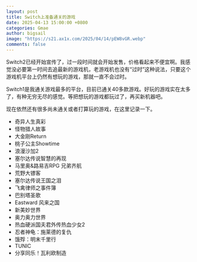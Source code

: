 ```yaml
---
layout: post
title: Switch上准备通关的游戏
date: 2025-04-13 15:00:00 +0800
categories: Gmae
author: bigsail
image: "https://s21.ax1x.com/2025/04/14/pEW8vGR.webp"
comments: false
---
```

Switch2已经开始宣传了，过一段时间就会开始发售，价格看起来不便宜啊。我感觉没必要第一时间去追最新的游戏机，老游戏机也没有“过时”这种说法，只要这个游戏机平台上仍然有想玩的游戏，那就一直不会过时。

Switch1是我通关游戏最多的平台，目前已通关40多款游戏。好玩的游戏实在太多了，有种无穷无尽的感觉。等把想玩的游戏都玩过了，再买新机器吧。

现在依然还有很多尚未通关或者打算玩的游戏，在这里记录一下。

- 奇异人生真彩  
- 怪物猎人故事  
- 大金刚Return  
- 桃子公主Showtime  
- 浪漫沙加2  
- 塞尔达传说智慧的再现  
- 马里奥&路易吉RPG 兄弟齐航  
- 荒野大镖客  
- 塞尔达传说王国之泪  
- 飞禽律师之事件簿  
- 巴别塔圣歌  
- Eastward 风来之国  
- 新美妙世界  
- 奥力奥力世界  
- 热血硬派国夫君外传热血少女2  
- 忍者神龟：施莱德的复仇  
- 饿殍：明末千里行  
- TUNIC  
- 分享同乐！瓦利欧制造